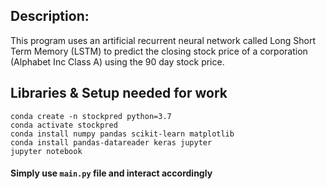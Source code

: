## Description: 
This program uses an artificial recurrent neural network called Long Short Term Memory (LSTM) 
to predict the closing stock price of a corporation (Alphabet Inc Class A) 
using the 90 day stock price.

## Libraries & Setup needed for work
```
conda create -n stockpred python=3.7
conda activate stockpred
conda install numpy pandas scikit-learn matplotlib
conda install pandas-datareader keras jupyter
jupyter notebook
```

#### Simply use `main.py` file and interact accordingly
